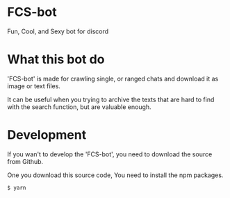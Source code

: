 # FCS-bot

Fun, Cool, and Sexy bot for discord

# What this bot do

'FCS-bot' is made for crawling single, or ranged chats and download it as image or text files.

It can be useful when you trying to archive the texts that are hard to find with the search function, but are valuable enough.

# Development

If you wan't to develop the 'FCS-bot', you need to download the source from Github.

One you download this source code, You need to install the npm packages.

```bash
$ yarn
```
